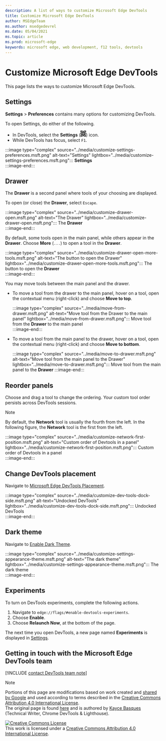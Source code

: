 ```yaml
---
description: A list of ways to customize Microsoft Edge DevTools
title: Customize Microsoft Edge DevTools
author: MSEdgeTeam
ms.author: msedgedevrel
ms.date: 05/04/2021 
ms.topic: article
ms.prod: microsoft-edge
keywords: microsoft edge, web development, f12 tools, devtools
---
```

<!-- Copyright Kayce Basques 

   Licensed under the Apache License, Version 2.0 (the "License");
   you may not use this file except in compliance with the License.
   You may obtain a copy of the License at

       https://www.apache.org/licenses/LICENSE-2.0

   Unless required by applicable law or agreed to in writing, software
   distributed under the License is distributed on an "AS IS" BASIS,
   WITHOUT WARRANTIES OR CONDITIONS OF ANY KIND, either express or implied.
   See the License for the specific language governing permissions and
   limitations under the License.  -->
# Customize Microsoft Edge DevTools  

This page lists the ways to customize Microsoft Edge DevTools.  

## Settings  

**Settings** > **Preferences** contains many options for customizing DevTools.  

To open Settings, do either of the following.
*   In DevTools, select the **Settings** \(![Settings icon](../media/settings-icon-dark.msft.png)\) icon.
*   While DevTools has focus, select `F1`.

:::image type="complex" source="../media/customize-settings-preferences.msft.png" alt-text="Settings" lightbox="../media/customize-settings-preferences.msft.png":::
   **Settings**  
:::image-end:::  

## Drawer  

The **Drawer** is a second panel where tools of your choosing are displayed.  

To open \(or close\) the **Drawer**, select `Escape`.  

:::image type="complex" source="../media/customize-drawer-open.msft.png" alt-text="The Drawer" lightbox="../media/customize-drawer-open.msft.png":::
   The **Drawer**  
:::image-end:::  

By default, some tools open in the main panel, while others appear in the **Drawer**.  Choose **More** \(`...`\) to open a tool in the **Drawer**.  

:::image type="complex" source="../media/customize-drawer-open-more-tools.msft.png" alt-text="The button to open the Drawer" lightbox="../media/customize-drawer-open-more-tools.msft.png":::
   The button to open the **Drawer**  
:::image-end:::  

You may move tools between the main panel and the drawer.  

*   To move a tool from the drawer to the main panel, hover on a tool, open the contextual menu \(right-click\) and choose **Move to top**.  
    
    :::image type="complex" source="../media/move-from-drawer.msft.png" alt-text="Move tool from the Drawer to the main panel" lightbox="../media/move-from-drawer.msft.png":::
       Move tool from the **Drawer** to the main panel  
    :::image-end:::  
    
*   To move a tool from the main panel to the drawer, hover on a tool, open the contextual menu \(right-click\) and choose **Move to bottom**.  
    
    :::image type="complex" source="../media/move-to-drawer.msft.png" alt-text="Move tool from the main panel to the Drawer" lightbox="../media/move-to-drawer.msft.png":::
       Move tool from the main panel to the **Drawer**
    :::image-end:::  
    

## Reorder panels  

Choose and drag a tool to change the ordering.  Your custom tool order persists across DevTools sessions.  

> [!NOTE]
> By default, the **Network** tool is usually the fourth from the left.  In the following figure, the **Network** tool is the first from the left.  

:::image type="complex" source="../media/customize-network-first-position.msft.png" alt-text="Custom order of Devtools in a panel" lightbox="../media/customize-network-first-position.msft.png":::
   Custom order of Devtools in a panel  
:::image-end:::  

## Change DevTools placement  

Navigate to [Microsoft Edge DevTools Placement][DevToolsPlacement].  

:::image type="complex" source="../media/customize-dev-tools-dock-side.msft.png" alt-text="Undocked DevTools" lightbox="../media/customize-dev-tools-dock-side.msft.png":::
   Undocked DevTools  
:::image-end:::  

## Dark theme  

Navigate to [Enable Dark Theme][DarkTheme].  

:::image type="complex" source="../media/customize-settings-appearance-theme.msft.png" alt-text="The dark theme" lightbox="../media/customize-settings-appearance-theme.msft.png":::
   The dark theme  
:::image-end:::  

## Experiments  

To turn on DevTools experiments, complete the following actions.  

1.  Navigate to `edge://flags/#enable-devtools-experiments`.  
1.  Choose **Enable**.  
1.  Choose **Relaunch Now**, at the bottom of the page.  

The next time you open DevTools, a new page named **Experiments** is displayed in [Settings](#settings).  

## Getting in touch with the Microsoft Edge DevTools team  

[!INCLUDE [contact DevTools team note](../includes/contact-devtools-team-note.md)]  

<!-- image links -->  

[ImageMoreIcon]: ../media/more-icon.msft.png  

<!-- links -->  

[DevToolsPlacement]: ./placement.md "Change Microsoft Edge DevTools placement | Microsoft Docs"  
[DarkTheme]: ./dark-theme.md "Enable Dark Theme in Microsoft Edge DevTools | Microsoft Docs"  

> [!NOTE]
> Portions of this page are modifications based on work created and [shared by Google][GoogleSitePolicies] and used according to terms described in the [Creative Commons Attribution 4.0 International License][CCA4IL].  
> The original page is found [here](https://developers.google.com/web/tools/chrome-devtools/customize/index) and is authored by [Kayce Basques][KayceBasques] \(Technical Writer, Chrome DevTools \& Lighthouse\).  

[![Creative Commons License][CCby4Image]][CCA4IL]  
This work is licensed under a [Creative Commons Attribution 4.0 International License][CCA4IL].  

[CCA4IL]: https://creativecommons.org/licenses/by/4.0  
[CCby4Image]: https://i.creativecommons.org/l/by/4.0/88x31.png  
[GoogleSitePolicies]: https://developers.google.com/terms/site-policies  
[KayceBasques]: https://developers.google.com/web/resources/contributors#kayce-basques  
